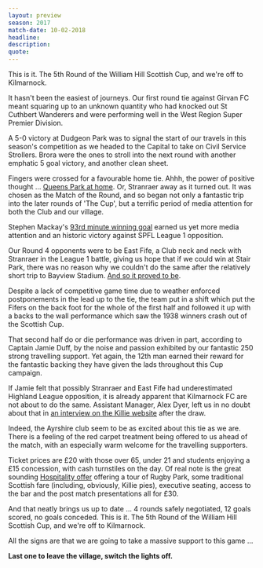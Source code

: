 ```yaml
---
layout: preview
season: 2017
match-date: 10-02-2018
headline:
description:
quote:
---
```

This is it. The 5th Round of the William Hill Scottish Cup, and we're off to Kilmarnock.

It hasn't been the easiest of journeys. Our first round tie against Girvan FC meant squaring up to an unknown quantity who had knocked out St Cuthbert Wanderers and were performing well in the West Region Super Premier Division.

A 5-0 victory at Dudgeon Park was to signal the start of our travels in this season's competition as we headed to the Capital to take on Civil Service Strollers. Brora were the ones to stroll into the next round with another emphatic 5 goal victory, and another clean sheet.

Fingers were crossed for a favourable home tie. Ahhh, the power of positive thought ... [Queens Park at home](/2017/10/17/if-6-was-9/). Or, Stranraer away as it turned out. It was chosen as the Match of the Round, and so began not only a fantastic trip into the later rounds of 'The Cup', but a terrific period of media attention for both the Club and our village.

Stephen Mackay's [93rd minute winning goal](/2017/11/18/stranraer-away-report/) earned us yet more media attention and an historic victory against SPFL League 1 opposition.

Our Round 4 opponents were to be East Fife, a Club neck and neck with Stranraer in the League 1 battle, giving us hope that if we could win at Stair Park, there was no reason why we couldn't do the same after the relatively short trip to Bayview Stadium. [And so it proved to be](/2018/01/20/east-fife-away-report/).

Despite a lack of competitive game time due to weather enforced postponements in the lead up to the tie, the team put in a shift which put the Fifers on the back foot for the whole of the first half and followed it up with a backs to the wall performance which saw the 1938 winners crash out of the Scottish Cup.

That second half do or die performance was driven in part, according to Captain Jamie Duff, by the noise and passion exhibited by our fantastic 250 strong travelling support. Yet again, the 12th man earned their reward for the fantastic backing they have given the lads throughout this Cup campaign.

If Jamie felt that possibly Stranraer and East Fife had underestimated Highland League opposition, it is already apparent that Kilmarnock FC are not about to do the same. Assistant Manager, Alex Dyer, left us in no doubt about that in [an interview on the Killie website](http://www.kilmarnockfc.co.uk/Article?id=6739&ShowCat=) after the draw.

Indeed, the Ayrshire club seem to be as excited about this tie as we are. There is a feeling of the red carpet treatment being offered to us ahead of the match, with an especially warm welcome for the travelling supporters.

Ticket prices are £20 with those over 65, under 21 and students enjoying a £15 concession, with cash turnstiles on the day. Of real note is the great sounding [Hospitality offer](http://www.kilmarnockfc.co.uk/Article?id=6772&ShowCat=) offering a tour of Rugby Park, some traditional Scottish fare (including, obviously, Killie pies), executive seating, access to the bar and the post match presentations all for £30.

And that neatly brings us up to date ... 4 rounds safely negotiated, 12 goals scored, no goals conceded. This is it. The 5th Round of the William Hill Scottish Cup, and we're off to Kilmarnock.

All the signs are that we are going to take a massive support to this game ...

**Last one to leave the village, switch the lights off.**
